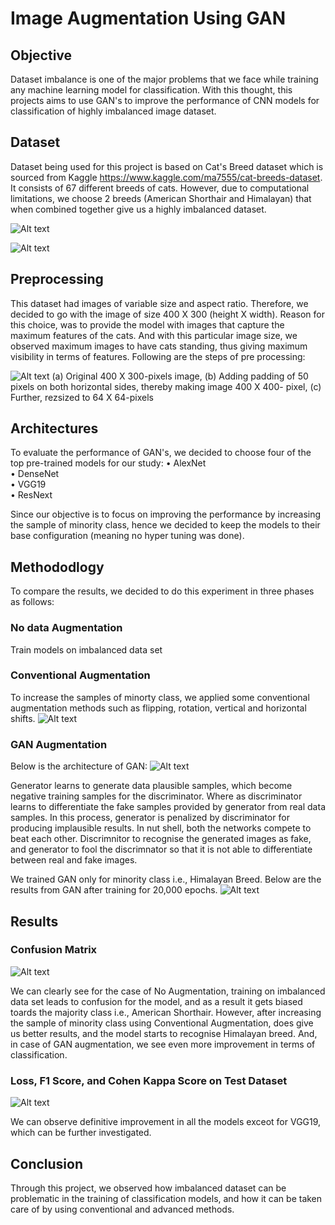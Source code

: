 # Image Augmentation Using GAN

## Objective
Dataset imbalance is one of the major problems that we face while training any machine learning model for classification. With this thought, this projects aims to
use GAN's to improve the performance of CNN models for classification of highly imbalanced image dataset.

## Dataset
Dataset being used for this project is based on Cat's Breed dataset which is sourced from Kaggle https://www.kaggle.com/ma7555/cat-breeds-dataset. It consists of 67 different breeds of cats. However, due to computational limitations, we choose 2 breeds (American Shorthair and Himalayan) that when combined together give us a highly imbalanced dataset.

![Alt text](/assets/img/img1.png?raw=true "")

![Alt text](/assets/img/img5.png?raw=true "")


## Preprocessing
This dataset had images of variable size and aspect ratio. Therefore, we decided to go with the image of size 400 X 300 (height X width). Reason for this choice, was to provide the model with images that capture the maximum features of the cats. And with this particular image size, we observed maximum images to have cats standing, thus giving maximum visibility in terms of features. Following are the steps of pre processing:

![Alt text](/assets/img/img2.png?raw=true "")
(a) Original 400 X 300-pixels image, (b) Adding padding of 50 pixels on both horizontal sides, thereby making image 400 X 400- pixel,
(c) Further, rezsized to 64 X 64-pixels


## Architectures
To evaluate the performance of GAN's, we decided to choose four of the top pre-trained models for our study:
•	AlexNet  
•	DenseNet  
•	VGG19  
•	ResNext  

Since our objective is to focus on improving the performance by increasing the sample of minority class, hence we decided to keep the models to their base configuration (meaning no hyper tuning was done).

## Methododlogy
To compare the results, we decided to do this experiment in three phases as follows:

### No data Augmentation
Train models on imbalanced data set

### Conventional Augmentation
To increase the samples of minorty class, we applied some conventional augmentation methods such as flipping, rotation, vertical and horizontal shifts.
![Alt text](/assets/img/img3.png?raw=true "")

### GAN Augmentation
Below is the architecture of GAN:
![Alt text](/assets/img/img4.png?raw=true "")

Generator learns to generate data plausible samples, which become negative training samples for the discriminator. Where as discriminator learns to differentiate the fake samples provided by generator from real data samples. In this process, generator is penalized by discriminator for producing implausible results. In nut shell, both the networks compete to beat each other. Discrimnitor to recognise the generated images as fake, and generator to fool the discrimnator so that it is not able to differentiate between real and fake images.

We trained GAN only for minority class i.e., Himalayan Breed. Below are the results from GAN after training for 20,000 epochs.
![Alt text](/assets/img/img6.png?raw=true "")

## Results
### Confusion Matrix
![Alt text](/assets/img/img7.png?raw=true "")

We can clearly see for the case of No Augmentation, training on imbalanced data set leads to confusion for the model, and as a result it gets biased toards the majority class i.e., American Shorthair.
However, after increasing the sample of minority class using Conventional Augmentation, does give us better results, and the model starts to recognise Himalayan breed. And, in case of GAN augmentation, we see even more improvement in terms of classification.

### Loss, F1 Score, and Cohen Kappa Score on Test Dataset
![Alt text](/assets/img/img8.png?raw=true "")

We can observe definitive improvement in all the models exceot for VGG19, which can be further investigated.

## Conclusion
Through this project, we observed how imbalanced dataset can be problematic in the training of classification models, and how it can be taken care of by using conventional and advanced methods.







